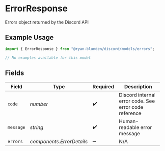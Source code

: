 # ErrorResponse

Errors object returned by the Discord API

## Example Usage

```typescript
import { ErrorResponse } from "@ryan-blunden/discord/models/errors";

// No examples available for this model
```

## Fields

| Field                                                 | Type                                                  | Required                                              | Description                                           |
| ----------------------------------------------------- | ----------------------------------------------------- | ----------------------------------------------------- | ----------------------------------------------------- |
| `code`                                                | *number*                                              | :heavy_check_mark:                                    | Discord internal error code. See error code reference |
| `message`                                             | *string*                                              | :heavy_check_mark:                                    | Human-readable error message                          |
| `errors`                                              | *components.ErrorDetails*                             | :heavy_minus_sign:                                    | N/A                                                   |
